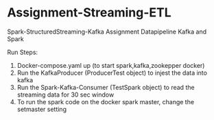 # Assignment-Streaming-ETL
Spark-StructuredStreaming-Kafka
Assignment Datapipeline Kafka and Spark

Run Steps:

1) Docker-compose.yaml up (to start spark,kafka,zookepper docker)
2) Run the KafkaProducer (ProducerTest object) to injest the data into kafka
3) Run the Spark-Kafka-Consumer (TestSpark object) to read the streaming data for 30 sec window
4) To run the spark code on the docker spark master, change the setmaster setting
